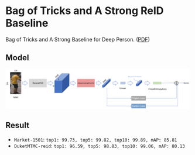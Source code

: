 # Bag of Tricks and A Strong ReID Baseline
Bag of Tricks and A Strong Baseline for Deep Person. ([PDF](paper/bag_of_tricks.pdf))
## Model
![alt text](docs/Model.png)

## Result
- ```Market-1501```: ```top1: 99.73, top5: 99.82, top10: 99.89, mAP: 85.81```
- ```DuketMTMC-reid```: ```top1: 96.59, top5: 98.83, top10: 99.06, mAP: 80.13```
